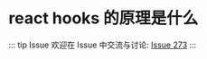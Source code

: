 # react hooks 的原理是什么



::: tip Issue 
 欢迎在 Issue 中交流与讨论: [Issue 273](https://github.com/shfshanyue/Daily-Question/issues/273) 
:::



